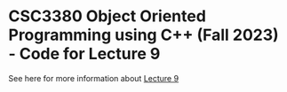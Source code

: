 # CSC3380 Object Oriented Programming using C++ (Fall 2023) - Code for Lecture 9

See here for more information about [Lecture 9][lecture9]

[lecture9]: https://hkaiserteaching.github.io/fall2023/csc3380/course/lecture9.html
